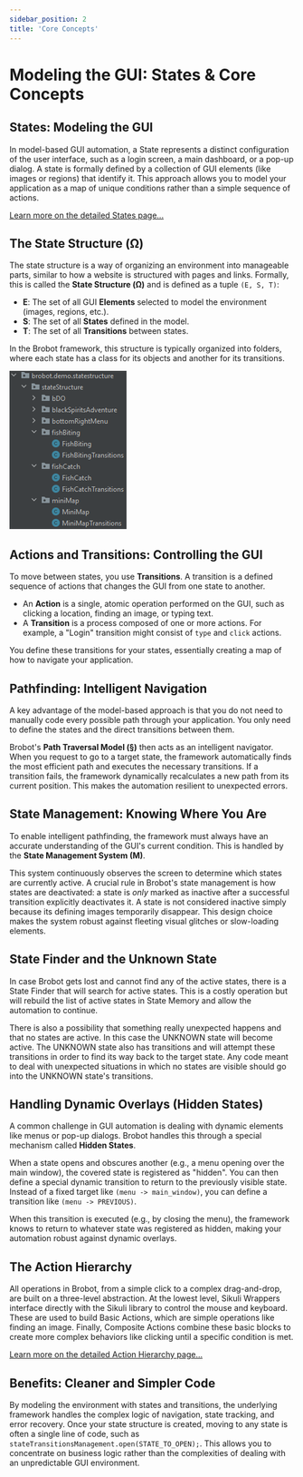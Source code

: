 ```yaml
---
sidebar_position: 2
title: 'Core Concepts'
---
```


# Modeling the GUI: States & Core Concepts

## States: Modeling the GUI

In model-based GUI automation, a State represents a distinct configuration of the user interface, such as a login screen, a main dashboard, or a pop-up dialog. A state is formally defined by a collection of GUI elements (like images or regions) that identify it. This approach allows you to model your application as a map of unique conditions rather than a simple sequence of actions.

[Learn more on the detailed States page...](states.md)

## The State Structure (Ω)

The state structure is a way of organizing an environment into manageable parts, similar to how a website is structured with pages and links. Formally, this is called the **State Structure (Ω)** and is defined as a tuple `(E, S, T)`:

* **E**: The set of all GUI **Elements** selected to model the environment (images, regions, etc.).
* **S**: The set of all **States** defined in the model.
* **T**: The set of all **Transitions** between states.

In the Brobot framework, this structure is typically organized into folders, where each state has a class for its objects and another for its transitions.

![filestructure](/img/state-structure-filestructure.png)

## Actions and Transitions: Controlling the GUI

To move between states, you use **Transitions**. A transition is a defined sequence of actions that changes the GUI from one state to another.

* An **Action** is a single, atomic operation performed on the GUI, such as clicking a location, finding an image, or typing text.
* A **Transition** is a process composed of one or more actions. For example, a "Login" transition might consist of `type` and `click` actions.

You define these transitions for your states, essentially creating a map of how to navigate your application.

## Pathfinding: Intelligent Navigation

A key advantage of the model-based approach is that you do not need to manually code every possible path through your application. You only need to define the states and the direct transitions between them.

Brobot's **Path Traversal Model (§)** then acts as an intelligent navigator. When you request to go to a target state, the framework automatically finds the most efficient path and executes the necessary transitions. If a transition fails, the framework dynamically recalculates a new path from its current position. This makes the automation resilient to unexpected errors.

## State Management: Knowing Where You Are

To enable intelligent pathfinding, the framework must always have an accurate understanding of the GUI's current condition. This is handled by the **State Management System (M)**.

This system continuously observes the screen to determine which states are currently active. A crucial rule in Brobot's state management is how states are deactivated: a state is *only* marked as inactive after a successful transition explicitly deactivates it. A state is not considered inactive simply because its defining images temporarily disappear. This design choice makes the system robust against fleeting visual glitches or slow-loading elements.

## State Finder and the Unknown State

In case Brobot gets lost and cannot find any of the active states, there is
a State Finder that will search for active states. This is a costly operation
but will rebuild the list of active states in State Memory and allow the
automation to continue.

There is also a possibility that something really unexpected happens and that
no states are active. In this case the UNKNOWN state will become active. The UNKNOWN state also has transitions and will attempt these transitions in order to find its way back to the target state. Any code meant to deal with unexpected situations in which no states are visible should go into the UNKNOWN state's transitions. 

## Handling Dynamic Overlays (Hidden States)

A common challenge in GUI automation is dealing with dynamic elements like menus or pop-up dialogs. Brobot handles this through a special mechanism called **Hidden States**.

When a state opens and obscures another (e.g., a menu opening over the main window), the covered state is registered as "hidden". You can then define a special dynamic transition to return to the previously visible state. Instead of a fixed target like `(menu -> main_window)`, you can define a transition like `(menu -> PREVIOUS)`.

When this transition is executed (e.g., by closing the menu), the framework knows to return to whatever state was registered as hidden, making your automation robust against dynamic overlays.

## The Action Hierarchy

All operations in Brobot, from a simple click to a complex drag-and-drop, are built on a three-level abstraction. At the lowest level, Sikuli Wrappers interface directly with the Sikuli library to control the mouse and keyboard. These are used to build Basic Actions, which are simple operations like finding an image. Finally, Composite Actions combine these basic blocks to create more complex behaviors like clicking until a specific condition is met.

[Learn more on the detailed Action Hierarchy page...](action-hierarchy.md)

## Benefits: Cleaner and Simpler Code

By modeling the environment with states and transitions, the underlying framework handles the complex logic of navigation, state tracking, and error recovery. Once your state structure is created, moving to any state is often a single line of code, such as `stateTransitionsManagement.open(STATE_TO_OPEN);`. This allows you to concentrate on business logic rather than the complexities of dealing with an unpredictable GUI environment.